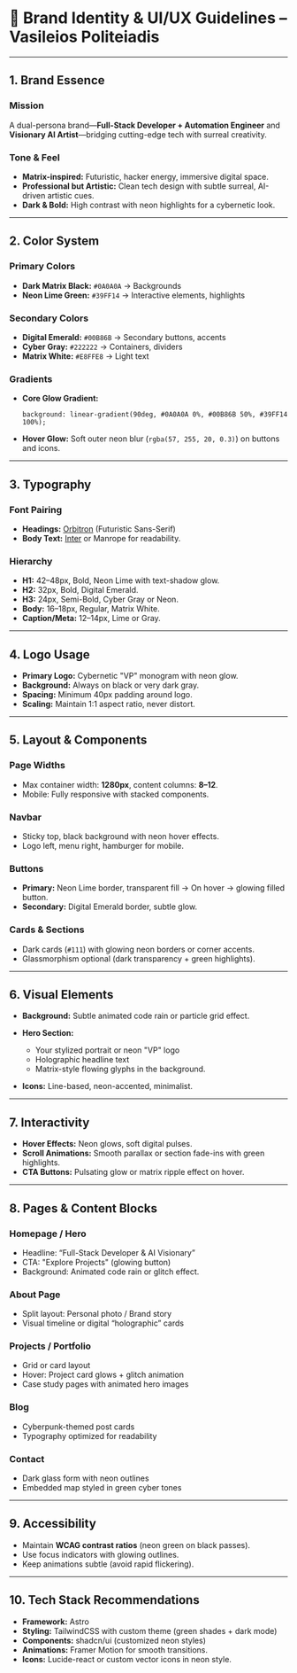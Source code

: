 # **🧠 Brand Identity & UI/UX Guidelines – Vasileios Politeiadis**

---

## **1. Brand Essence**

### **Mission**

A dual-persona brand—**Full-Stack Developer + Automation Engineer** and **Visionary AI Artist**—bridging cutting-edge tech with surreal creativity.

### **Tone & Feel**

* **Matrix-inspired:** Futuristic, hacker energy, immersive digital space.
* **Professional but Artistic:** Clean tech design with subtle surreal, AI-driven artistic cues.
* **Dark & Bold:** High contrast with neon highlights for a cybernetic look.

---

## **2. Color System**

### **Primary Colors**

* **Dark Matrix Black:** `#0A0A0A` → Backgrounds
* **Neon Lime Green:** `#39FF14` → Interactive elements, highlights

### **Secondary Colors**

* **Digital Emerald:** `#00B86B` → Secondary buttons, accents
* **Cyber Gray:** `#222222` → Containers, dividers
* **Matrix White:** `#E8FFE8` → Light text

### **Gradients**

* **Core Glow Gradient:**

  ```
  background: linear-gradient(90deg, #0A0A0A 0%, #00B86B 50%, #39FF14 100%);
  ```
* **Hover Glow:** Soft outer neon blur (`rgba(57, 255, 20, 0.3)`) on buttons and icons.

---

## **3. Typography**

### **Font Pairing**

* **Headings:** [Orbitron](https://fonts.google.com/specimen/Orbitron) (Futuristic Sans-Serif)
* **Body Text:** [Inter](https://fonts.google.com/specimen/Inter) or Manrope for readability.

### **Hierarchy**

* **H1:** 42–48px, Bold, Neon Lime with text-shadow glow.
* **H2:** 32px, Bold, Digital Emerald.
* **H3:** 24px, Semi-Bold, Cyber Gray or Neon.
* **Body:** 16–18px, Regular, Matrix White.
* **Caption/Meta:** 12–14px, Lime or Gray.

---

## **4. Logo Usage**

* **Primary Logo:** Cybernetic "VP" monogram with neon glow.
* **Background:** Always on black or very dark gray.
* **Spacing:** Minimum 40px padding around logo.
* **Scaling:** Maintain 1:1 aspect ratio, never distort.

---

## **5. Layout & Components**

### **Page Widths**

* Max container width: **1280px**, content columns: **8–12**.
* Mobile: Fully responsive with stacked components.

### **Navbar**

* Sticky top, black background with neon hover effects.
* Logo left, menu right, hamburger for mobile.

### **Buttons**

* **Primary:** Neon Lime border, transparent fill → On hover → glowing filled button.
* **Secondary:** Digital Emerald border, subtle glow.

### **Cards & Sections**

* Dark cards (`#111`) with glowing neon borders or corner accents.
* Glassmorphism optional (dark transparency + green highlights).

---

## **6. Visual Elements**

* **Background:** Subtle animated code rain or particle grid effect.
* **Hero Section:**

  * Your stylized portrait or neon "VP" logo
  * Holographic headline text
  * Matrix-style flowing glyphs in the background.
* **Icons:** Line-based, neon-accented, minimalist.

---

## **7. Interactivity**

* **Hover Effects:** Neon glows, soft digital pulses.
* **Scroll Animations:** Smooth parallax or section fade-ins with green highlights.
* **CTA Buttons:** Pulsating glow or matrix ripple effect on hover.

---

## **8. Pages & Content Blocks**

### **Homepage / Hero**

* Headline: “Full-Stack Developer & AI Visionary”
* CTA: "Explore Projects" (glowing button)
* Background: Animated code rain or glitch effect.

### **About Page**

* Split layout: Personal photo / Brand story
* Visual timeline or digital “holographic” cards

### **Projects / Portfolio**

* Grid or card layout
* Hover: Project card glows + glitch animation
* Case study pages with animated hero images

### **Blog**

* Cyberpunk-themed post cards
* Typography optimized for readability

### **Contact**

* Dark glass form with neon outlines
* Embedded map styled in green cyber tones

---

## **9. Accessibility**

* Maintain **WCAG contrast ratios** (neon green on black passes).
* Use focus indicators with glowing outlines.
* Keep animations subtle (avoid rapid flickering).

---

## **10. Tech Stack Recommendations**

* **Framework:** Astro
* **Styling:** TailwindCSS with custom theme (green shades + dark mode)
* **Components:** shadcn/ui (customized neon styles)
* **Animations:** Framer Motion for smooth transitions.
* **Icons:** Lucide-react or custom vector icons in neon style.